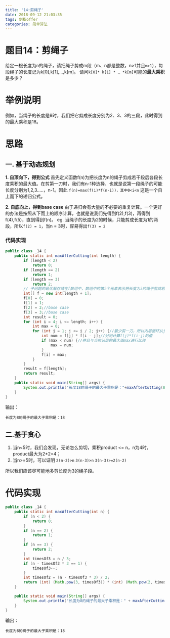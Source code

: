 ```yaml
---
title: '14:剪绳子'
date: 2018-09-12 21:03:35
tags: 剑指offer
categories: 简单算法
---
```


# 题目14：剪绳子
给定一根长度为n的绳子，请把绳子剪成m段（m、n都是整数，n>1并且`m>1`），每段绳子的长度记为k[0],k[1],…,k[m]。
请问`k[0]* k[1] * … *k[m]`可能的**最大乘积**是多少？

<!-- more -->

# 举例说明
例如，当绳子的长度是8时，我们把它剪成长度分别为2、3、3的三段，此时得到的最大乘积是18。

# 思路

## 一. 基于动态规划

**1. 自顶向下，得到公式**
首先定义函数f(n)为把长度为n的绳子剪成若干段后各段长度乘积的最大值。在剪第一刀时，我们有n-1种选择，也就是说第一段绳子的可能长度分别为1,2,3.....，n-1。因此
`f(n)=max(f(i)*f(n-i))，其中0<i<n`
这是一个自上而下的递归公式。

**2. 自底向上，得到base case**
由于递归会有大量的不必要的重复计算。一个更好的办法是按照从下而上的顺序计算，也就是说我们先得到f(2),f(3)，再得到f(4),f(5)，直到得到f(n)。
eg. 当绳子的长度为2的时候，只能剪成长度为1的两段，所以`f(2) = 1`，当n = 3时，容易得出`f(3) = 2`

### 代码实现

```java
public class _14 {
	public static int maxAfterCutting(int length) {
		if (length < 2)
			return 0;
		if (length == 2)
			return 1;
		if (length == 3)
			return 2;
		// 子问题的最优解存储在f数组中，数组中的第i个元素表示把长度为i的绳子剪成若干段后各段长度乘积的最大值。
		int[] f = new int[length + 1];
		f[0] = 0;
		f[1] = 1;
		f[2] = 2;//base case
		f[3] = 3;//base case
		int result = 0;
		for (int i = 4; i <= length; i++) {
			int max = 0;
			for (int j = 1; j <= i / 2; j++) {//最少剪一刀，所以内层循环从j= 1开始
				int num = f[j] * f[i - j];//分别计算f(j)*f(i-j)的值
				if (max < num) {//并且与当前记录的最大值max进行比较
					max = num;
				}
				f[i] = max;
			}
		}
		result = f[length];
		return result;
	}
	public static void main(String[] args) {
		System.out.println("长度18的绳子的最大子乘积是："+maxAfterCutting(8));
	}
}
```

输出：

```
长度为8的绳子的最大子乘积是：18
```

## 二.基于贪心
1. 当n<5时，我们会发现，无论怎么剪切，乘积product <= n，n为4时，product最大为2*2=4；
2. 当n>=5时，可以证明
`2(n-2)>n`
`3(n-3)>n`
`3(n-3)>=2(n-2)`

所以我们应该尽可能地多剪长度为3的绳子段。

# 代码实现

```java
public class _14 {
	public static int maxAfterCutting(int n) {
		if (n < 2) {
			return 0;
		}
		if (n == 2) {
			return 1;
		}
		if (n == 3) {
			return 2;
		}
		int timesOf3 = n / 3;
		if (n - timesOf3 * 3 == 1) {
			timesOf3--;
		}
		int timesOf2 = (n - timesOf3 * 3) / 2;
		return (int) (Math.pow(3, timesOf3)) * (int) (Math.pow(2, timesOf2));
	}

	public static void main(String[] args) {
		System.out.println("长度为8的绳子的最大子乘积是：" + maxAfterCutting(8));
	}
}
```

输出：

```
长度为8的绳子的最大子乘积是：18
```